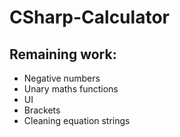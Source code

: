 # CSharp-Calculator

## Remaining work:
* Negative numbers
* Unary maths functions
* UI
* Brackets
* Cleaning equation strings